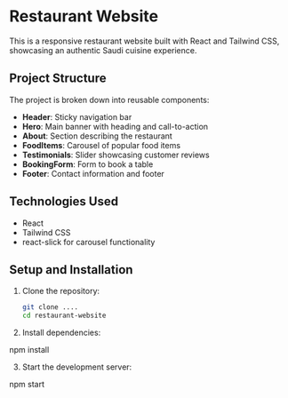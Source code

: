 # Restaurant Website

This is a responsive restaurant website built with React and Tailwind CSS, showcasing an authentic Saudi cuisine experience.

## Project Structure

The project is broken down into reusable components:
- **Header**: Sticky navigation bar
- **Hero**: Main banner with heading and call-to-action
- **About**: Section describing the restaurant
- **FoodItems**: Carousel of popular food items
- **Testimonials**: Slider showcasing customer reviews
- **BookingForm**: Form to book a table
- **Footer**: Contact information and footer

## Technologies Used
- React
- Tailwind CSS
- react-slick for carousel functionality

## Setup and Installation

1. Clone the repository:
   ```bash
   git clone ....
   cd restaurant-website

2. Install dependencies:

npm install


3. Start the development server:

npm start
